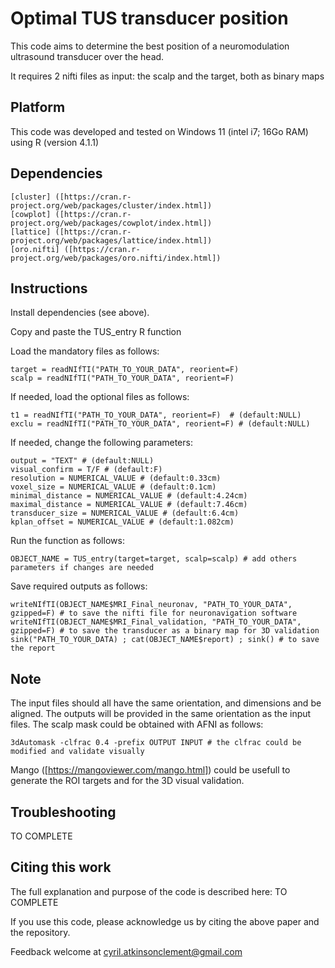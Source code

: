 # Optimal TUS transducer position

This code aims to determine the best position of a neuromodulation ultrasound transducer over the head.

It requires 2 nifti files as input: the scalp and the target, both as binary maps

## Platform

This code was developed and tested on Windows 11 (intel i7; 16Go RAM) using R (version 4.1.1) 

## Dependencies
```
[cluster] ([https://cran.r-project.org/web/packages/cluster/index.html])
[cowplot] ([https://cran.r-project.org/web/packages/cowplot/index.html])
[lattice] ([https://cran.r-project.org/web/packages/lattice/index.html])
[oro.nifti] ([https://cran.r-project.org/web/packages/oro.nifti/index.html])
```

## Instructions

Install dependencies (see above). 

Copy and paste the TUS_entry R function

Load the mandatory files as follows:
```
target = readNIfTI("PATH_TO_YOUR_DATA", reorient=F)
scalp = readNIfTI("PATH_TO_YOUR_DATA", reorient=F)
```

If needed, load the optional files as follows:
```
t1 = readNIfTI("PATH_TO_YOUR_DATA", reorient=F)  # (default:NULL)
exclu = readNIfTI("PATH_TO_YOUR_DATA", reorient=F) # (default:NULL)
```

If needed, change the following parameters:
```
output = "TEXT" # (default:NULL)
visual_confirm = T/F # (default:F)
resolution = NUMERICAL_VALUE # (default:0.33cm)
voxel_size = NUMERICAL_VALUE # (default:0.1cm)
minimal_distance = NUMERICAL_VALUE # (default:4.24cm)
maximal_distance = NUMERICAL_VALUE # (default:7.46cm)
transducer_size = NUMERICAL_VALUE # (default:6.4cm)
kplan_offset = NUMERICAL_VALUE # (default:1.082cm)
```

Run the function as follows:
```
OBJECT_NAME = TUS_entry(target=target, scalp=scalp) # add others parameters if changes are needed
```

Save required outputs as follows:
```
writeNIfTI(OBJECT_NAME$MRI_Final_neuronav, "PATH_TO_YOUR_DATA", gzipped=F) # to save the nifti file for neuronavigation software
writeNIfTI(OBJECT_NAME$MRI_Final_validation, "PATH_TO_YOUR_DATA", gzipped=F) # to save the transducer as a binary map for 3D validation
sink("PATH_TO_YOUR_DATA) ; cat(OBJECT_NAME$report) ; sink() # to save the report
```

## Note

The input files should all have the same orientation, and dimensions and be aligned.
The outputs will be provided in the same orientation as the input files.
The scalp mask could be obtained with AFNI as follows:
```
3dAutomask -clfrac 0.4 -prefix OUTPUT INPUT # the clfrac could be modified and validate visually
```

Mango ([https://mangoviewer.com/mango.html]) could be usefull to generate the ROI targets and for the 3D visual validation. 

## Troubleshooting

TO COMPLETE

## Citing this work

The full explanation and purpose of the code is described here: TO COMPLETE

If you use this code, please acknowledge us by citing the above paper and the repository.


Feedback welcome at cyril.atkinsonclement@gmail.com
